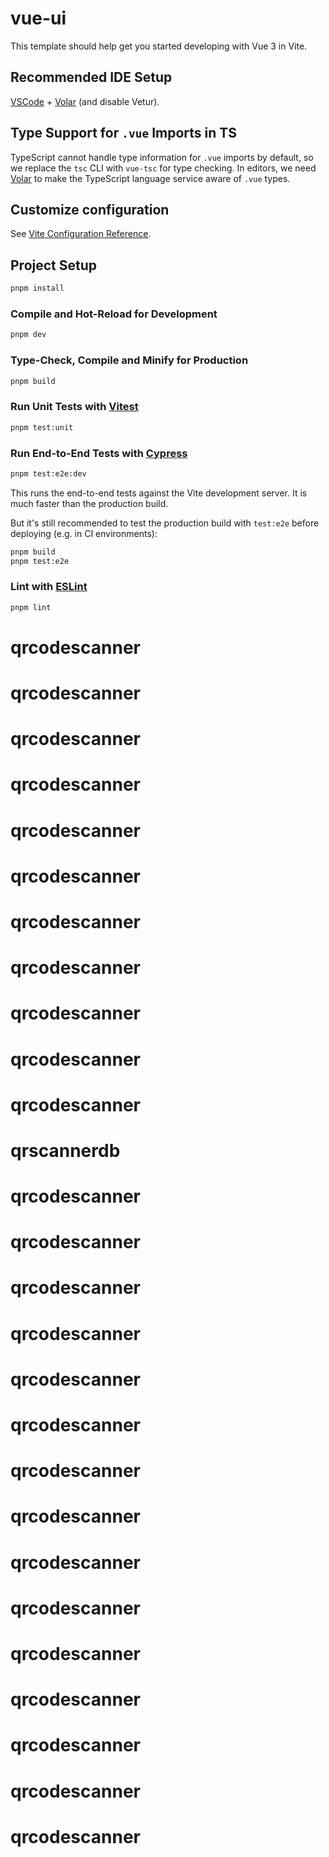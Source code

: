 # vue-ui

This template should help get you started developing with Vue 3 in Vite.

## Recommended IDE Setup

[VSCode](https://code.visualstudio.com/) + [Volar](https://marketplace.visualstudio.com/items?itemName=Vue.volar) (and disable Vetur).

## Type Support for `.vue` Imports in TS

TypeScript cannot handle type information for `.vue` imports by default, so we replace the `tsc` CLI with `vue-tsc` for type checking. In editors, we need [Volar](https://marketplace.visualstudio.com/items?itemName=Vue.volar) to make the TypeScript language service aware of `.vue` types.

## Customize configuration

See [Vite Configuration Reference](https://vite.dev/config/).

## Project Setup

```sh
pnpm install
```

### Compile and Hot-Reload for Development

```sh
pnpm dev
```

### Type-Check, Compile and Minify for Production

```sh
pnpm build
```

### Run Unit Tests with [Vitest](https://vitest.dev/)

```sh
pnpm test:unit
```

### Run End-to-End Tests with [Cypress](https://www.cypress.io/)

```sh
pnpm test:e2e:dev
```

This runs the end-to-end tests against the Vite development server.
It is much faster than the production build.

But it's still recommended to test the production build with `test:e2e` before deploying (e.g. in CI environments):

```sh
pnpm build
pnpm test:e2e
```

### Lint with [ESLint](https://eslint.org/)

```sh
pnpm lint
```
# qrcodescanner
# qrcodescanner
# qrcodescanner
# qrcodescanner
# qrcodescanner
# qrcodescanner
# qrcodescanner
# qrcodescanner
# qrcodescanner
# qrcodescanner
# qrcodescanner
# qrscannerdb
# qrcodescanner
# qrcodescanner
# qrcodescanner
# qrcodescanner
# qrcodescanner
# qrcodescanner
# qrcodescanner
# qrcodescanner
# qrcodescanner
# qrcodescanner
# qrcodescanner
# qrcodescanner
# qrcodescanner
# qrcodescanner
# qrcodescanner

